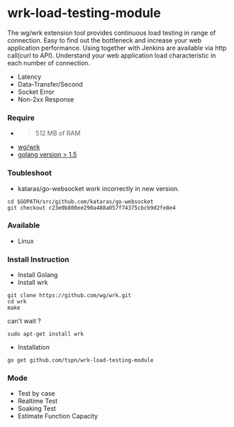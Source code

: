 ﻿# wrk-load-testing-module
The wg/wrk extension tool provides continuous load testing in range of connection. Easy to find out the bottleneck and increase your web application performance. Using together with Jenkins are available via http call(curl to API). Understand your web application load characteristic in each number of connection.

* Latency
* Data-Transfer/Second
* Socket Error
* Non-2xx Response

### Require
* > 512 MB of RAM
* [wg/wrk](https://github.com/wg/wrk)
* [golang version > 1.5](https://golang.org/)

### Toubleshoot
* kataras/go-websocket work incorrectly in new version.
```
cd $GOPATH/src/github.com/kataras/go-websocket
git checkout c23e0b800ee290a488a057f74375cbcb9d2fe8e4
```

### Available
* Linux

### Install Instruction
* Install Golang
* Install wrk
```
git clone https://github.com/wg/wrk.git
cd wrk
make
```
can't wait ?
```
sudo apt-get install wrk
```
* Installation
```
go get github.com/tspn/wrk-load-testing-module
```

### Mode
* Test by case
* Realtime Test
* Soaking Test
* Estimate Function Capacity



